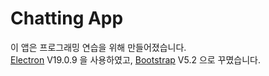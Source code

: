 # Chatting App

이 앱은 프로그래밍 연습을 위해 만들어졌습니다.  
[Electron](https://www.electronjs.org/) V19.0.9 을 사용하였고, [Bootstrap](https://getbootstrap.com/) V5.2 으로 꾸몄습니다.
